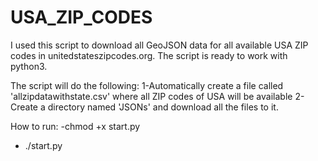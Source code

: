 # USA_ZIP_CODES
I used this script to download all GeoJSON data for all available USA ZIP codes in unitedstateszipcodes.org.
The script is ready to work with python3.

The script will do the following:
1-Automatically create a file called 'allzipdatawithstate.csv' where all ZIP codes of USA will be available
2-Create a directory named 'JSONs' and download all the files to it.

How to run:
-chmod +x start.py
- ./start.py
